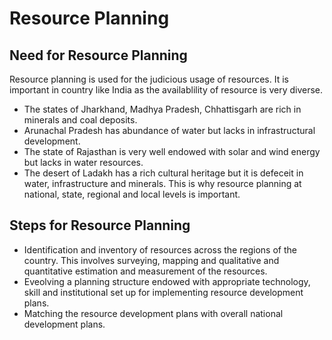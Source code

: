 # Resource Planning
## Need for Resource Planning
Resource planning is used for the judicious usage of resources.
It is important in country like India as the availablility of resource is very diverse.
- The states of Jharkhand, Madhya Pradesh, Chhattisgarh are rich in minerals and coal deposits.
- Arunachal Pradesh has abundance of water but lacks in infrastructural development.
- The state of Rajasthan is very well endowed with solar and wind energy but lacks in water resources.
- The desert of Ladakh has a rich cultural heritage but it is defeceit in water, infrastructure and minerals.
This is why resource planning at national, state, regional and local levels is important.

## Steps for Resource Planning
* Identification and inventory of resources across the regions of the country. This involves surveying, mapping and qualitative and quantitative estimation and measurement of the resources.
* Eveolving a planning structure endowed with appropriate technology, skill and institutional set up for implementing resource development plans.
* Matching the resource development plans with overall national development plans.